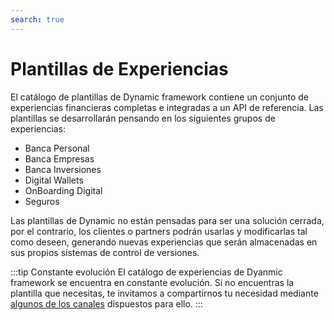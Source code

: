 ```yaml
---
search: true
---
```


# Plantillas de Experiencias

El catálogo de plantillas de Dynamic framework contiene un conjunto de experiencias financieras completas e integradas a un API de referencia. Las plantillas se desarrollarán pensando en los siguientes grupos de experiencias:

- Banca Personal
- Banca Empresas
- Banca Inversiones
- Digital Wallets
- OnBoarding Digital
- Seguros

Las plantillas de Dynamic no están pensadas para ser una solución cerrada, por el contrario, los clientes o partners podrán usarlas y modificarlas tal como deseen, generando nuevas experiencias que serán almacenadas en sus propios sistemas de control de versiones.

:::tip Constante evolución
El catálogo de experiencias de Dyanmic framework se encuentra en constante evolución. Si no encuentras la plantilla que necesitas, te invitamos a compartirnos tu necesidad mediante [algunos de los canales](/es/dynamic) dispuestos para ello.
:::